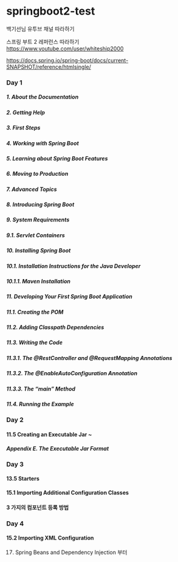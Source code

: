 # springboot2-test
백기선님 유투브 채널 따라하기


스프링 부트 2 레퍼런스 따라하기
https://www.youtube.com/user/whiteship2000

https://docs.spring.io/spring-boot/docs/current-SNAPSHOT/reference/htmlsingle/

### Day 1
##### 1. About the Documentation
##### 2. Getting Help
##### 3. First Steps
##### 4. Working with Spring Boot
##### 5. Learning about Spring Boot Features
##### 6. Moving to Production
##### 7. Advanced Topics
##### 8. Introducing Spring Boot
##### 9. System Requirements
##### 9.1. Servlet Containers
##### 10. Installing Spring Boot
##### 10.1. Installation Instructions for the Java Developer
##### 10.1.1. Maven Installation
##### 11. Developing Your First Spring Boot Application
##### 11.1. Creating the POM
##### 11.2. Adding Classpath Dependencies
##### 11.3. Writing the Code
##### 11.3.1. The @RestController and @RequestMapping Annotations
##### 11.3.2. The @EnableAutoConfiguration Annotation
##### 11.3.3. The “main” Method
##### 11.4. Running the Example

### Day 2
#### 11.5 Creating an Executable Jar ~
##### Appendix E. The Executable Jar Format

### Day 3
#### 13.5 Starters
#### 15.1 Importing Additional Configuration Classes
#### 3 가지의 컴포넌트 등록 방법

### Day 4
#### 15.2 Importing XML Configuration
17. Spring Beans and Dependency Injection 부터 
